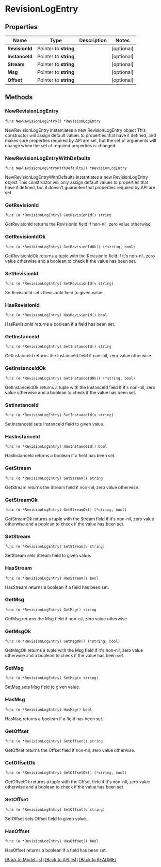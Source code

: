 # RevisionLogEntry

## Properties

Name | Type | Description | Notes
------------ | ------------- | ------------- | -------------
**RevisionId** | Pointer to **string** |  | [optional] 
**InstanceId** | Pointer to **string** |  | [optional] 
**Stream** | Pointer to **string** |  | [optional] 
**Msg** | Pointer to **string** |  | [optional] 
**Offset** | Pointer to **string** |  | [optional] 

## Methods

### NewRevisionLogEntry

`func NewRevisionLogEntry() *RevisionLogEntry`

NewRevisionLogEntry instantiates a new RevisionLogEntry object
This constructor will assign default values to properties that have it defined,
and makes sure properties required by API are set, but the set of arguments
will change when the set of required properties is changed

### NewRevisionLogEntryWithDefaults

`func NewRevisionLogEntryWithDefaults() *RevisionLogEntry`

NewRevisionLogEntryWithDefaults instantiates a new RevisionLogEntry object
This constructor will only assign default values to properties that have it defined,
but it doesn't guarantee that properties required by API are set

### GetRevisionId

`func (o *RevisionLogEntry) GetRevisionId() string`

GetRevisionId returns the RevisionId field if non-nil, zero value otherwise.

### GetRevisionIdOk

`func (o *RevisionLogEntry) GetRevisionIdOk() (*string, bool)`

GetRevisionIdOk returns a tuple with the RevisionId field if it's non-nil, zero value otherwise
and a boolean to check if the value has been set.

### SetRevisionId

`func (o *RevisionLogEntry) SetRevisionId(v string)`

SetRevisionId sets RevisionId field to given value.

### HasRevisionId

`func (o *RevisionLogEntry) HasRevisionId() bool`

HasRevisionId returns a boolean if a field has been set.

### GetInstanceId

`func (o *RevisionLogEntry) GetInstanceId() string`

GetInstanceId returns the InstanceId field if non-nil, zero value otherwise.

### GetInstanceIdOk

`func (o *RevisionLogEntry) GetInstanceIdOk() (*string, bool)`

GetInstanceIdOk returns a tuple with the InstanceId field if it's non-nil, zero value otherwise
and a boolean to check if the value has been set.

### SetInstanceId

`func (o *RevisionLogEntry) SetInstanceId(v string)`

SetInstanceId sets InstanceId field to given value.

### HasInstanceId

`func (o *RevisionLogEntry) HasInstanceId() bool`

HasInstanceId returns a boolean if a field has been set.

### GetStream

`func (o *RevisionLogEntry) GetStream() string`

GetStream returns the Stream field if non-nil, zero value otherwise.

### GetStreamOk

`func (o *RevisionLogEntry) GetStreamOk() (*string, bool)`

GetStreamOk returns a tuple with the Stream field if it's non-nil, zero value otherwise
and a boolean to check if the value has been set.

### SetStream

`func (o *RevisionLogEntry) SetStream(v string)`

SetStream sets Stream field to given value.

### HasStream

`func (o *RevisionLogEntry) HasStream() bool`

HasStream returns a boolean if a field has been set.

### GetMsg

`func (o *RevisionLogEntry) GetMsg() string`

GetMsg returns the Msg field if non-nil, zero value otherwise.

### GetMsgOk

`func (o *RevisionLogEntry) GetMsgOk() (*string, bool)`

GetMsgOk returns a tuple with the Msg field if it's non-nil, zero value otherwise
and a boolean to check if the value has been set.

### SetMsg

`func (o *RevisionLogEntry) SetMsg(v string)`

SetMsg sets Msg field to given value.

### HasMsg

`func (o *RevisionLogEntry) HasMsg() bool`

HasMsg returns a boolean if a field has been set.

### GetOffset

`func (o *RevisionLogEntry) GetOffset() string`

GetOffset returns the Offset field if non-nil, zero value otherwise.

### GetOffsetOk

`func (o *RevisionLogEntry) GetOffsetOk() (*string, bool)`

GetOffsetOk returns a tuple with the Offset field if it's non-nil, zero value otherwise
and a boolean to check if the value has been set.

### SetOffset

`func (o *RevisionLogEntry) SetOffset(v string)`

SetOffset sets Offset field to given value.

### HasOffset

`func (o *RevisionLogEntry) HasOffset() bool`

HasOffset returns a boolean if a field has been set.


[[Back to Model list]](../README.md#documentation-for-models) [[Back to API list]](../README.md#documentation-for-api-endpoints) [[Back to README]](../README.md)


